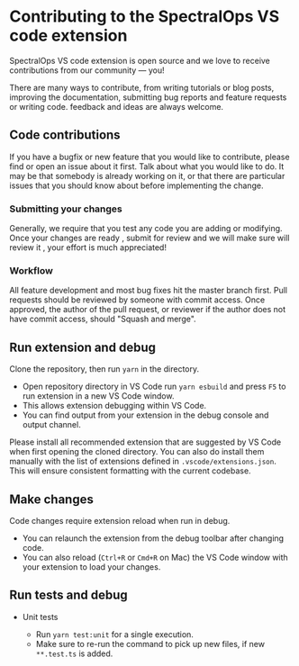 # Contributing to the SpectralOps VS code extension

SpectralOps VS code extension is open source and we love to receive contributions from our community — you! 

There are many ways to contribute,
from writing tutorials or blog posts,
improving the documentation,
submitting bug reports and feature requests or writing code.
feedback and ideas are always welcome.

## Code contributions

If you have a bugfix or new feature that you would like to contribute,
please find or open an issue about it first.
Talk about what you would like to do.
It may be that somebody is already working on it,
or that there are particular issues that you should know about before implementing the change.

### Submitting your changes

Generally, we require that you test any code you are adding or modifying.
Once your changes are ready , submit for review and we will make sure will review it , your effort is much appreciated!

### Workflow

All feature development and most bug fixes hit the master branch first.
Pull requests should be reviewed by someone with commit access.
Once approved, the author of the pull request,
or reviewer if the author does not have commit access,
should "Squash and merge".

## Run extension and debug

Clone the repository, then run `yarn` in the directory.

- Open repository directory in VS Code run `yarn esbuild` and press `F5` to run extension in a new VS Code window.
- This allows extension debugging within VS Code.
- You can find output from your extension in the debug console and output channel.

Please install all recommended extension that are suggested by VS Code when first opening the cloned directory. You can also do install them manually with the list of extensions defined in `.vscode/extensions.json`. This will ensure consistent formatting with the current codebase.

## Make changes

Code changes require extension reload when run in debug.

- You can relaunch the extension from the debug toolbar after changing code.
- You can also reload (`Ctrl+R` or `Cmd+R` on Mac) the VS Code window with your extension to load your changes.

## Run tests and debug

- Unit tests

  - Run `yarn test:unit` for a single execution.
  - Make sure to re-run the command to pick up new files, if new `**.test.ts` is added.

